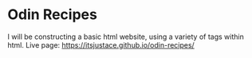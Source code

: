 # Odin Recipes
I will be constructing a basic html website, using a variety of tags within html.
Live page: https://itsjustace.github.io/odin-recipes/
